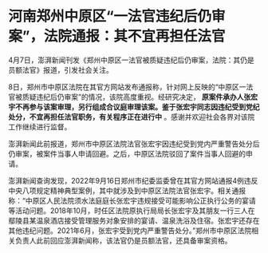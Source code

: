 # 河南郑州中原区“一法官违纪后仍审案”，法院通报：其不宜再担任法官

4月7日，澎湃新闻刊发《郑州中原区一法官被质疑违纪后仍审案，法院：其仍是员额法官》报道，引发社会关注。

8日，郑州市中原区法院在其官方网站发布通报称，针对网上反映的“中原区一法官被质疑违纪后仍审案”的情况，该院高度重视。经研究决定，
**原案件承办人张宏宇不再参与该案审理，另行组成合议庭审理该案。鉴于张宏宇同志因违纪受到党纪处分，不宜再担任法官职务，有关程序正在进行中**
。感谢并欢迎社会各界对该院工作继续进行监督。

澎湃新闻此前报道，郑州市中原区法院法官张宏宇因违纪受到党内严重警告处分后仍审案，被案件当事人申请回避。之后，中原区法院驳回了案件当事人回避的申请。

澎湃新闻查询发现，2022年9月16日郑州市纪委监委曾在其官方网站通报4例违反中央八项规定精神典型案例，其中就涉及到中原区法院法官张宏宇。相关通报称：“中原区人民法院须水法庭庭长张宏宇违规接受可能影响公正执行公务的宴请等活动问题。2018年10月，时任区法院原执行局局长张宏宇及其朋友一行三人在鄢陵县某温泉酒店接受管理服务对象安排的宴请、温泉洗浴及住宿。张宏宇还存在其他违纪问题。2021年6月，张宏宇受到党内严重警告处分。”郑州市中原区法院相关负责人此前回应澎湃新闻称，该法官仍是员额法官，还具备审案资格。

